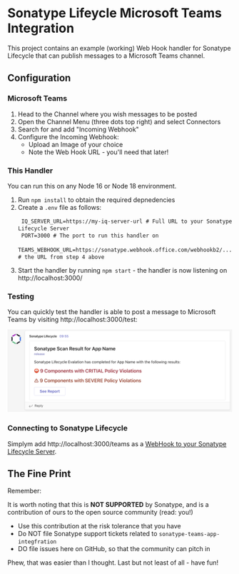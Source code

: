 # Sonatype Lifeycle Microsoft Teams Integration

This project contains an example (working) Web Hook handler for Sonatype Lifecycle that can publish messages to a Microsoft Teams channel.

## Configuration

### Microsoft Teams

1. Head to the Channel where you wish messages to be posted
2. Open the Channel Menu (three dots top right) and select Connectors
3. Search for and add "Incoming Webhook"
4. Configure the Incoming Webhook:
   - Upload an Image of your choice
   - Note the Web Hook URL - you'll need that later!

### This Handler

You can run this on any Node 16 or Node 18 environment. 

1. Run `npm install` to obtain the required depnedencies
2. Create a `.env` file as follows:
   ```
    IQ_SERVER_URL=https://my-iq-server-url # Full URL to your Sonatype Lifecycle Server
    PORT=3000 # The port to run this handler on
    TEAMS_WEBHOOK_URL=https://sonatype.webhook.office.com/webhookb2/... # the URL from step 4 above
   ```
3. Start the handler by running `npm start` - the handler is now listening on http://localhost:3000/

### Testing

You can quickly test the handler is able to post a message to Microsoft Teams by visiting http://localhost:3000/test:

![Installation Step 1](./images/example-ms-teeams-message.png)

### Connecting to Sonatype Lifecycle

Simplym add http://localhost:3000/teams as a [WebHook to your Sonatype Lifecycle Server](https://help.sonatype.com/iqserver/automating/iq-server-webhooks).

## The Fine Print

Remember:

It is worth noting that this is **NOT SUPPORTED** by Sonatype, and is a contribution of ours to the open source
community (read: you!)

* Use this contribution at the risk tolerance that you have
* Do NOT file Sonatype support tickets related to `sonatype-teams-app-integfration`
* DO file issues here on GitHub, so that the community can pitch in

Phew, that was easier than I thought. Last but not least of all - have fun!
